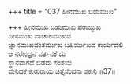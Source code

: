 +++
title = "037 ಹೀನಮುಖ ಬಹುಮುಖ"

+++
ಹೀನಮುಖ ಬಹುಮುಖ ಪರಾಙ್ಮುಖ  
ದೀನಮುಖ ವಾಚಾಲಮುಖವ  
ಜ್ಞಾನಮುಖವಂತರ್ಮುಖ ಬಹಿರ್ಮುಖದ ಕಾರ್ಯದಲಿ  
ಆ ನರೇಂದ್ರನ ವರ್ತನಕೆ ದು  
ಸ್ಥಾನವಾಗದೆ ಬಿಡದು ಸಂಶಯ   
ವೇನಿದಕೆ ಕುರುರಾಯ ಚಿತ್ತೈಸೆಂದನಾ ಶಕುನಿ    ॥37॥
